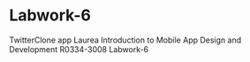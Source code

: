 # Labwork-6
TwitterClone app
Laurea Introduction to Mobile App Design and Development R0334-3008 Labwork-6
